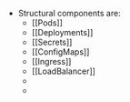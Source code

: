 - Structural components are:
	- [[Pods]]
	- [[Deployments]]
	- [[Secrets]]
	- [[ConfigMaps]]
	- [[Ingress]]
	- [[LoadBalancer]]
	-
	-